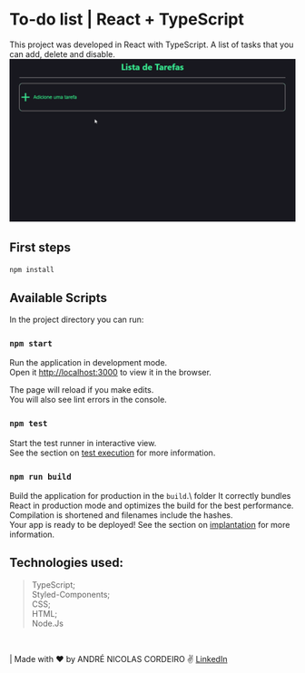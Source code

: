 # To-do list | React + TypeScript

This project was developed in React with TypeScript. A list of tasks that you can add, delete and disable.
<br />
<img src="./public/Lista de Tarefa.gif"  />

## First steps


`npm install`

## Available Scripts

In the project directory you can run:


### `npm start`

Run the application in development mode.\
Open it [http://localhost:3000](http://localhost:3000) to view it in the browser.

The page will reload if you make edits.\
You will also see lint errors in the console.

### `npm test`


Start the test runner in interactive view.\
See the section on [test execution](https://facebook.github.io/create-react-app/docs/running-tests) for more information.

### `npm run build`

Build the application for production in the `build`.\ folder
It correctly bundles React in production mode and optimizes the build for the best performance.
Compilation is shortened and filenames include the hashes.\
Your app is ready to be deployed!
See the section on [implantation](https://facebook.github.io/create-react-app/docs/deployment) for more information.
<br />

## Technologies used:
> TypeScript;<br />
> Styled-Components;<br />
> CSS;<br />
> HTML;<br />
> Node.Js<br />

<br />

| Made with ❤️ by ANDRÉ NICOLAS CORDEIRO ✌️ [LinkedIn](https://www.linkedin.com/in/andr%C3%A9-nicolas-cordeiro-1b755522a/)
